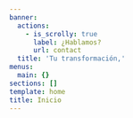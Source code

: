 ```yaml
---
banner:
  actions:
    - is_scrolly: true
      label: ¿Hablamos?
      url: contact
  title: 'Tu transformación,'
menus:
  main: {}
sections: []
template: home
title: Inicio
---
```

